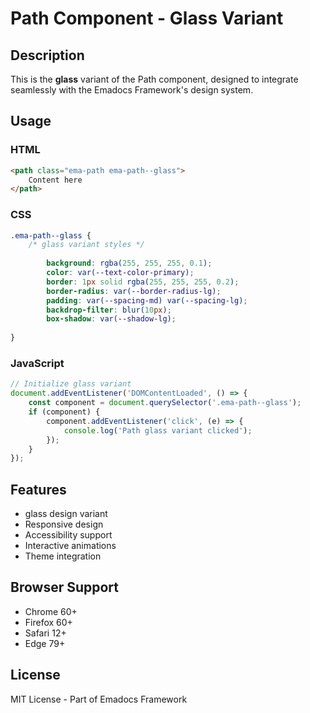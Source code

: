 # Path Component - Glass Variant

## Description
This is the **glass** variant of the Path component, designed to integrate seamlessly with the Emadocs Framework's design system.

## Usage

### HTML
```html
<path class="ema-path ema-path--glass">
    Content here
</path>
```

### CSS
```css
.ema-path--glass {
    /* glass variant styles */
    
        background: rgba(255, 255, 255, 0.1);
        color: var(--text-color-primary);
        border: 1px solid rgba(255, 255, 255, 0.2);
        border-radius: var(--border-radius-lg);
        padding: var(--spacing-md) var(--spacing-lg);
        backdrop-filter: blur(10px);
        box-shadow: var(--shadow-lg);
    
}
```

### JavaScript
```javascript
// Initialize glass variant
document.addEventListener('DOMContentLoaded', () => {
    const component = document.querySelector('.ema-path--glass');
    if (component) {
        component.addEventListener('click', (e) => {
            console.log('Path glass variant clicked');
        });
    }
});
```

## Features
- glass design variant
- Responsive design
- Accessibility support
- Interactive animations
- Theme integration

## Browser Support
- Chrome 60+
- Firefox 60+
- Safari 12+
- Edge 79+

## License
MIT License - Part of Emadocs Framework
